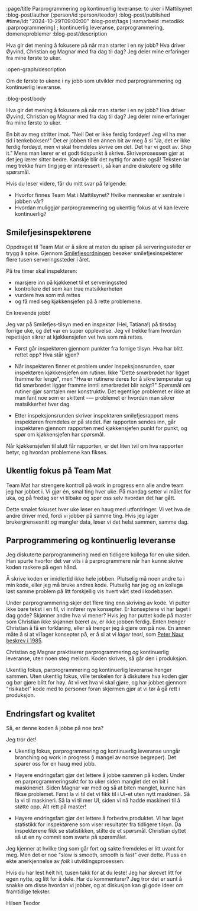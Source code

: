:page/title Parprogrammering og kontinuerlig leveranse: to uker i Mattilsynet
:blog-post/author {:person/id :person/teodor}
:blog-post/published #time/ldt "2024-10-29T09:00:00"
:blog-post/tags [:samarbeid :metodikk :parprogrammering] ; kontinuerlig leveranse, parprogrammering, domeneproblemer
:blog-post/description

Hva gir det mening å fokusere på når man starter i en ny jobb?
Hva driver Øyvind, Christian og Magnar med fra dag til dag?
Jeg deler mine erfaringer fra mine første to uker.

:open-graph/description

Om de første to ukene i ny jobb som utvikler med parprogrammering og kontinuerlig leveranse.

:blog-post/body

Hva gir det mening å fokusere på når man starter i en ny jobb?
Hva driver Øyvind, Christian og Magnar med fra dag til dag?
Jeg deler mine erfaringer fra mine første to uker.

En bit av meg stritter imot.
"Nei! Det er ikke ferdig fordøyet! Jeg vil ha mer tid i tenkeboksen!"
Det er jobben til en annen bit av meg å si
"Ja, det er ikke ferdig fordøyd, men vi skal fremdeles skrive om det.
 Det har vi godt av.
 Ship it."
Mens man lærer er et godt tidspunkt å skrive.
Skriveprosessen gjør at det jeg lærer sitter bedre.
Kanskje blir det nyttig for andre også!
Teksten lar meg trekke fram ting jeg er interessert i, så kan andre diskutere og stille spørsmål.

Hvis du leser videre, får du mitt svar på følgende:

- Hvorfor finnes Team Mat i Mattilsynet? Hvilke mennesker er sentrale i jobben vår?
- Hvordan muliggjør parprogrammering og ukentlig fokus at vi kan levere kontinuerlig?

## Smilefjesinspektørene

Oppdraget til Team Mat er å sikre at maten du spiser på serveringssteder er trygg å spise.
Gjennom [Smilefjesordningen] besøker smilefjesinspektører flere tusen serveringssteder i året.

[Smilefjesordningen]: https://www.mattilsynet.no/mat-og-drikke/forbrukere/smilefjesordningen

På tre timer skal inspektøren:

- marsjere inn på kjøkkenet til et serveringssted
- kontrollere det som kan true matsikkerheten
- vurdere hva som må rettes
- og få med seg kjøkkensjefen på å rette problemene.

En krevende jobb!

Jeg var på Smilefjes-tilsyn med en inspektør (Hei, Tatiana!) på tirsdag forrige uke, og det var en super opplevelse.
Jeg vil trekke fram hvordan repetisjon sikrer at kjøkkensjefen vet hva som må rettes.

- Først går inspektøren gjennom punkter fra forrige tilsyn.
  Hva har blitt rettet opp?
  Hva står igjen?

- Når inspektøren finner et problem under inspeksjonsrunden, spør inspektøren kjøkkensjefen om rutiner.
  Ikke "Dette smørbrødet har ligget framme for lenge", men "Hva er rutinene deres for å sikre temperatur og tid smørbrødet ligger framme inntil smørbrødet blir solgt?"
  Spørsmål om rutiner gjør samtalen mer konstruktiv.
  Det egentlige problemet er ikke at man fant noe som er skittent -— problemet er hvordan man sikrer matsikkerhet hver dag.

- Etter inspeksjonsrunden skriver inspektøren smilefjesrapport mens inspektøren fremdeles er på stedet.
  Før rapporten sendes inn, går inspektøren gjennom rapporten med kjøkkensjefen punkt for punkt, og spør om kjøkkensjefen har spørsmål.

Når kjøkkensjefen til slutt får rapporten, er det liten tvil om hva rapporten betyr, og hvordan problemene kan fikses.

## Ukentlig fokus på Team Mat

Team Mat har strengere kontroll på work in progress enn alle andre team jeg har jobbet i.
Vi gjør én, smal ting hver uke.
På mandag setter vi målet for uka, og på fredag ser vi tilbake og spør oss selv hvordan det har gått.

Dette smalet fokuset hver uke løser en haug med utfordringer.
Vi vet hva de andre driver med, fordi vi jobber på samme ting.
Hvis jeg lager brukergrensesnitt og mangler data, løser vi det helst sammen, samme dag.

## Parprogrammering og kontinuerlig leveranse

Jeg diskuterte parprogrammering med en tidligere kollega for en uke siden.
Han spurte hvorfor det var vits i å parprogrammere når han kunne skrive koden raskere på egen hånd.

Å skrive koden er imidlertid ikke hele jobben.
Plutselig må noen andre ta i min kode, eller jeg må bruke andres kode.
Plutselig har jeg og en kollega løst samme problem på litt forskjellig vis hvert vårt sted i kodebasen.

Under parprogrammering skjer det flere ting enn skriving av kode.
Vi putter ikke bare tekst i en fil, vi innfører nye konsepter.
Er konseptene vi har laget i dag gode?
Skjønner andre hva vi mener?
Hvis jeg har puttet kode på master som Christian ikke skjønner bæret av, er ikke jobben ferdig.
Enten trenger Christian å få en forklaring, eller så trenger jeg å gjøre om på noe.
En annen måte å si at vi lager konsepter på, er å si at vi _lager teori_, som [Peter Naur beskrev i 1985][naur-1985].

[naur-1985]: https://pages.cs.wisc.edu/~remzi/Naur.pdf

Christian og Magnar praktiserer parprogrammering _og_ kontinuerlig leveranse, uten noen steg mellom.
Koden skrives, så går den i produksjon.

Ukentlig fokus, parprogrammering og kontinuerlig leveranse henger sammen.
Uten ukentlig fokus, ville terskelen for å diskutere hva koden gjør og bør gjøre blitt for høy.
At vi vet hva vi skal gjøre, og har jobbet gjennom "risikabel" kode med to personer foran skjermen gjør at vi tør å gå rett i produksjon.

## Endringsfart og kvalitet

Så, er denne koden å jobbe på noe bra?

Jeg tror det!

- Ukentlig fokus, parprogrammering og kontinuerlig leveranse unngår branching og work in progress (i mangel av norske begreper).
  Det sparer oss for en haug med jobb.

- Høyere endringsfart gjør det lettere å jobbe sammen på koden.
  Under en parprogrammeringsøkt for to uker siden manglet det en bit i maskineriet.
  Siden Magnar var med og så at biten manglet, kunne han fikse problemet.
  Først la vi til det vi fikk til i UI-et uten nytt maskineri.
  Så la vi til maskineri.
  Så la vi til mer UI, siden vi nå hadde maskineri til å støtte opp.
  Alt rett på master!

- Høyere endringsfart gjør det lettere å forbedre produktet.
  Vi har laget statistikk for inspektørene som viser resultater fra tidligere tilsyn.
  Da inspektørene fikk se statistikken, stilte de et spørsmål.
  Christian dyttet så ut en ny commit som svarte på spørsmålet.

Jeg kjenner at hvilke ting som går fort og sakte fremdeles er litt uvant for meg.
Men det er noe "slow is smooth, smooth is fast" over dette.
Pluss en ekte anerkjennelse av _folk_ i utviklingsprosessen.

Hvis du har lest helt hit, tusen takk for at du leste!
Jeg har skrevet litt for egen nytte, og litt for å dele.
Har du kommentarer?
Jeg tror det er sunt å snakke om disse hvordan vi jobber, og at diskusjon kan gi gode ideer om framtidige tekster.

Hilsen Teodor
